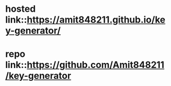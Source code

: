 # hosted link::https://amit848211.github.io/key-generator/
# repo link::https://github.com/Amit848211/key-generator
